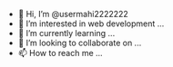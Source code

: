 - 👋 Hi, I’m @usermahi2222222
- 👀 I’m interested in web development ...
- 🌱 I’m currently learning ...
- 💞️ I’m looking to collaborate on ...
- 📫 How to reach me ...

<!---
usermahi2222222/usermahi2222222 is a ✨ special ✨ repository because its `README.md` (this file) appears on your GitHub profile.
You can click the Preview link to take a look at your changes.
--->
